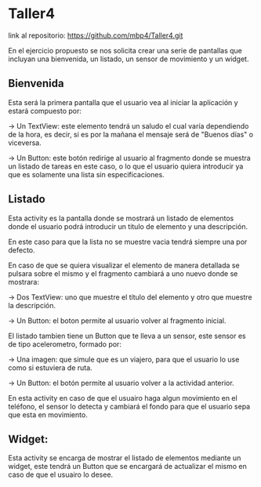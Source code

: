 # Taller4
 
link al repositorio: https://github.com/mbp4/Taller4.git

En el ejercicio propuesto se nos solicita crear una serie de pantallas que incluyan una bienvenida, un listado, un sensor de movimiento y un widget.

## Bienvenida

Esta será la primera pantalla que el usuario vea al iniciar la aplicación y estará compuesto por: 

 -> Un TextView: este elemento tendrá un saludo el cual varía dependiendo de la hora, es decir, si es por la mañana el mensaje será de "Buenos días" o viceversa.

 -> Un Button: este botón redirige al usuario al fragmento donde se muestra un listado de tareas en este caso, o lo que el usuario quiera introducir ya que es solamente una lista sin especificaciones.

## Listado

Esta activity es la pantalla donde se mostrará un listado de elementos donde el usuario podrá introducir un titulo de elemento y una descripción. 

En este caso para que la lista no se muestre vacia tendrá siempre una por defecto. 

En caso de que se quiera visualizar el elemento de manera detallada se pulsara sobre el mismo y el fragmento cambiará a uno nuevo donde se mostrara: 

 -> Dos TextView: uno que muestre el título del elemento y otro que muestre la descripción. 

 -> Un Button: el boton permite al usuario volver al fragmento inicial. 

El listado tambien tiene un Button que te lleva a un sensor, este sensor es de tipo acelerometro, formado por: 

 -> Una imagen: que simule que es un viajero, para que el usuario lo use como si estuviera de ruta.

 -> Un Button: el botón permite al usuario volver a la actividad anterior.

En esta activity en caso de que el usuairo haga algun movimiento en el teléfono, el sensor lo detecta y cambiará el fondo para que el usuario sepa que esta en movimiento.

## Widget: 

Esta activity se encarga de mostrar el listado de elementos mediante un widget, este tendrá un Button que se encargará de actualizar el mismo en caso de que el usuairo lo desee. 
